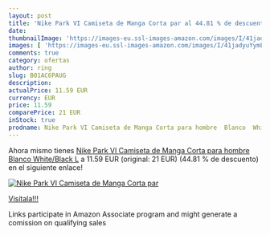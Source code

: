 ```yaml
---
layout: post
title: 'Nike Park VI Camiseta de Manga Corta par al 44.81 % de descuento'
date: 
thumbnailImage: 'https://images-eu.ssl-images-amazon.com/images/I/41jadyuYymL._SL200_.jpg'
images: [ 'https://images-eu.ssl-images-amazon.com/images/I/41jadyuYymL._SL200_.jpg' ]
comments: true
category: ofertas
author: ring
slug: B01AC6PAUG
description:
actualPrice: 11.59 EUR
currency: EUR
price: 11.59
comparePrice: 21 EUR
inStock: true
prodname: Nike Park VI Camiseta de Manga Corta para hombre  Blanco  White/Black   L
---
```


Ahora mismo tienes [Nike Park VI Camiseta de Manga Corta para hombre  Blanco  White/Black   L](https://www.amazon.es/dp/B01AC6PAUG/?tag=tolees-21) a 11.59 EUR (original: 21 EUR) (44.81 %  de descuento) en el siguiente enlace!

[![Nike Park VI Camiseta de Manga Corta par](https://images-eu.ssl-images-amazon.com/images/I/41jadyuYymL._SL200_.jpg)](https://www.amazon.es/dp/B01AC6PAUG/?tag=tolees-21)

[Visítala!!!](https://www.amazon.es/dp/B01AC6PAUG/?tag=tolees-21)

Links participate in Amazon Associate program and might generate a comission on qualifying sales

